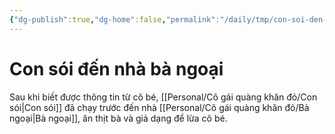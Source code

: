 ```yaml
---
{"dg-publish":true,"dg-home":false,"permalink":"/daily/tmp/con-soi-den-nha-ba-ngoai/","dgPassFrontmatter":true,"noteIcon":"","updated":"2025-01-14T22:27:58.307+07:00"}
---
```


# Con sói đến nhà bà ngoại

Sau khi biết được thông tin từ cô bé, [[Personal/Cô gái quàng khăn đỏ/Con sói\|Con sói]] đã chạy trước đến nhà [[Personal/Cô gái quàng khăn đỏ/Bà ngoại\|Bà ngoại]], ăn thịt bà và giả dạng để lừa cô bé.